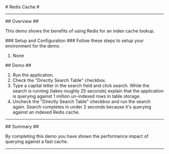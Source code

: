 ﻿<a name="title" />
# Redis Cache #

---
<a name="Overview" />
## Overview ##

This demo shows the benefits of using Redis for an index cache lookup.

<a name="Setup" />
### Setup and Configuration ###
Follow these steps to setup your environment for the demo.

1. None

<a name="Demo" />
## Demo ##

1. Run the application.
1. Check the "Directly Search Table" checkbox.
1. Type a capital letter in the search field and click search. While the search is running (takes roughly 25 seconds) explain that the application is querying against 1 million un-indexed rows in table storage.
1. Uncheck the "Directly Search Table" checkbox and run the search again. Search completes in under 2 seconds because it's querying against an indexed Redis cache.

---

<a name="summary" />
## Summary ##

By completing this demo you have shown the performance impact of querying against a fast cache.

---
